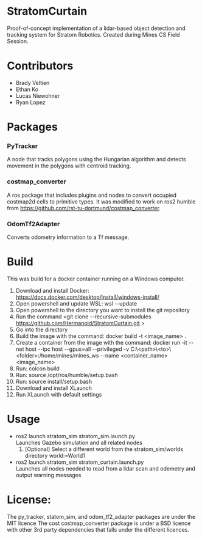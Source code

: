 # StratomCurtain
Proof-of-concept implementation of a lidar-based object detection and tracking system for Stratom Robotics. Created during Mines CS Field Session.

# Contributors
- Brady Veltien
- Ethan Ko
- Lucas Niewohner
- Ryan Lopez

# Packages

### PyTracker
A node that tracks polygons using the Hungarian algorithm and detects movement in the polygons with centroid tracking.

### costmap_converter
A ros package that includes plugins and nodes to convert occupied costmap2d cells to primitive types.
It was modified to work on ros2 humble from https://github.com/rst-tu-dortmund/costmap_converter.

### OdomTf2Adapter
Converts odometry information to a Tf message.


# Build
This was build for a docker container running on a Windows computer.
1. Download and install Docker: https://docs.docker.com/desktop/install/windows-install/
3. Open powershell and update WSL: wsl --update
4. Open powershell to the directory you want to install the git repository
5. Run the command \<git clone --recursive-submodules https://github.com/Hermanoid/StratomCurtain.git \>
6. Go into the directory
7. Build the image with the command: docker build -t \<image_name\> .
8. Create a container from the image with the command: docker run -it --net host --ipc host --gpus=all --privileged -v C:\\\<path\>\\<to\>\\\<folder\>:/home/mines/mines_ws --name \<container_name\> \<image_name\>
9. Run: colcon build
10. Run: source /opt/ros/humble/setup.bash 
11. Run: source install/setup.bash 
12. Download and install XLaunch
13. Run XLaunch with default settings


# Usage
* ros2 launch stratom_sim stratom_sim.launch.py<br>
    Launches Gazebo simulation and all related nodes
    1. [Optional] Select a different world from the stratom_sim/worlds directory
    world:=World1
* ros2 launch stratom_sim stratom_curtain.launch.py<br>
    Launches all nodes needed to read from a lidar scan and odemetry and output warning messages

# License:
The py_tracker, statom_sim, and odom_tf2_adapter packages are under the MIT licence
The cost costmap_converter package is under a BSD licence with other 3rd party dependencies that falls under the different licences.
